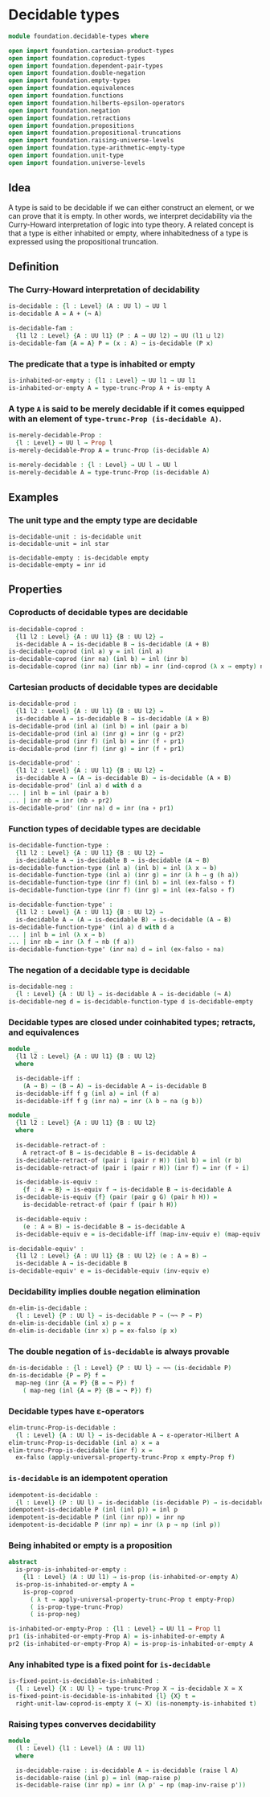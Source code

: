 #  Decidable types

```agda
module foundation.decidable-types where

open import foundation.cartesian-product-types
open import foundation.coproduct-types
open import foundation.dependent-pair-types
open import foundation.double-negation
open import foundation.empty-types
open import foundation.equivalences
open import foundation.functions
open import foundation.hilberts-epsilon-operators
open import foundation.negation
open import foundation.retractions
open import foundation.propositions
open import foundation.propositional-truncations
open import foundation.raising-universe-levels
open import foundation.type-arithmetic-empty-type
open import foundation.unit-type
open import foundation.universe-levels
```

## Idea

A type is said to be decidable if we can either construct an element, or we can prove that it is empty. In other words, we interpret decidability via the Curry-Howard interpretation of logic into type theory. A related concept is that a type is either inhabited or empty, where inhabitedness of a type is expressed using the propositional truncation.

## Definition

### The Curry-Howard interpretation of decidability

```agda
is-decidable : {l : Level} (A : UU l) → UU l
is-decidable A = A + (¬ A)

is-decidable-fam :
  {l1 l2 : Level} {A : UU l1} (P : A → UU l2) → UU (l1 ⊔ l2)
is-decidable-fam {A = A} P = (x : A) → is-decidable (P x)
```

### The predicate that a type is inhabited or empty

```agda
is-inhabited-or-empty : {l1 : Level} → UU l1 → UU l1
is-inhabited-or-empty A = type-trunc-Prop A + is-empty A
```

### A type `A` is said to be merely decidable if it comes equipped with an element of `type-trunc-Prop (is-decidable A)`.

```agda
is-merely-decidable-Prop :
  {l : Level} → UU l → Prop l
is-merely-decidable-Prop A = trunc-Prop (is-decidable A)

is-merely-decidable : {l : Level} → UU l → UU l
is-merely-decidable A = type-trunc-Prop (is-decidable A)
```

## Examples


### The unit type and the empty type are decidable

```
is-decidable-unit : is-decidable unit
is-decidable-unit = inl star

is-decidable-empty : is-decidable empty
is-decidable-empty = inr id
```

## Properties

### Coproducts of decidable types are decidable

```agda
is-decidable-coprod :
  {l1 l2 : Level} {A : UU l1} {B : UU l2} →
  is-decidable A → is-decidable B → is-decidable (A + B)
is-decidable-coprod (inl a) y = inl (inl a)
is-decidable-coprod (inr na) (inl b) = inl (inr b)
is-decidable-coprod (inr na) (inr nb) = inr (ind-coprod (λ x → empty) na nb)
```

### Cartesian products of decidable types are decidable

```agda
is-decidable-prod :
  {l1 l2 : Level} {A : UU l1} {B : UU l2} →
  is-decidable A → is-decidable B → is-decidable (A × B)
is-decidable-prod (inl a) (inl b) = inl (pair a b)
is-decidable-prod (inl a) (inr g) = inr (g ∘ pr2)
is-decidable-prod (inr f) (inl b) = inr (f ∘ pr1)
is-decidable-prod (inr f) (inr g) = inr (f ∘ pr1)

is-decidable-prod' :
  {l1 l2 : Level} {A : UU l1} {B : UU l2} →
  is-decidable A → (A → is-decidable B) → is-decidable (A × B)
is-decidable-prod' (inl a) d with d a
... | inl b = inl (pair a b)
... | inr nb = inr (nb ∘ pr2)
is-decidable-prod' (inr na) d = inr (na ∘ pr1)
```

### Function types of decidable types are decidable

```agda
is-decidable-function-type :
  {l1 l2 : Level} {A : UU l1} {B : UU l2} →
  is-decidable A → is-decidable B → is-decidable (A → B)
is-decidable-function-type (inl a) (inl b) = inl (λ x → b)
is-decidable-function-type (inl a) (inr g) = inr (λ h → g (h a))
is-decidable-function-type (inr f) (inl b) = inl (ex-falso ∘ f)
is-decidable-function-type (inr f) (inr g) = inl (ex-falso ∘ f)

is-decidable-function-type' :
  {l1 l2 : Level} {A : UU l1} {B : UU l2} →
  is-decidable A → (A → is-decidable B) → is-decidable (A → B)
is-decidable-function-type' (inl a) d with d a
... | inl b = inl (λ x → b)
... | inr nb = inr (λ f → nb (f a))
is-decidable-function-type' (inr na) d = inl (ex-falso ∘ na)
```

### The negation of a decidable type is decidable

```agda
is-decidable-neg :
  {l : Level} {A : UU l} → is-decidable A → is-decidable (¬ A)
is-decidable-neg d = is-decidable-function-type d is-decidable-empty
```

### Decidable types are closed under coinhabited types; retracts, and equivalences

```agda
module _
  {l1 l2 : Level} {A : UU l1} {B : UU l2}
  where

  is-decidable-iff :
    (A → B) → (B → A) → is-decidable A → is-decidable B
  is-decidable-iff f g (inl a) = inl (f a)
  is-decidable-iff f g (inr na) = inr (λ b → na (g b))

module _
  {l1 l2 : Level} {A : UU l1} {B : UU l2}
  where
  
  is-decidable-retract-of :
    A retract-of B → is-decidable B → is-decidable A
  is-decidable-retract-of (pair i (pair r H)) (inl b) = inl (r b)
  is-decidable-retract-of (pair i (pair r H)) (inr f) = inr (f ∘ i)

  is-decidable-is-equiv :
    {f : A → B} → is-equiv f → is-decidable B → is-decidable A
  is-decidable-is-equiv {f} (pair (pair g G) (pair h H)) =
    is-decidable-retract-of (pair f (pair h H))

  is-decidable-equiv :
    (e : A ≃ B) → is-decidable B → is-decidable A
  is-decidable-equiv e = is-decidable-iff (map-inv-equiv e) (map-equiv e)

is-decidable-equiv' :
  {l1 l2 : Level} {A : UU l1} {B : UU l2} (e : A ≃ B) →
  is-decidable A → is-decidable B
is-decidable-equiv' e = is-decidable-equiv (inv-equiv e)
```

### Decidability implies double negation elimination

```agda
dn-elim-is-decidable :
  {l : Level} {P : UU l} → is-decidable P → (¬¬ P → P)
dn-elim-is-decidable (inl x) p = x
dn-elim-is-decidable (inr x) p = ex-falso (p x)
```

### The double negation of `is-decidable` is always provable

```agda
dn-is-decidable : {l : Level} {P : UU l} → ¬¬ (is-decidable P)
dn-is-decidable {P = P} f =
  map-neg (inr {A = P} {B = ¬ P}) f
    ( map-neg (inl {A = P} {B = ¬ P}) f)
```

### Decidable types have ε-operators

```agda
elim-trunc-Prop-is-decidable :
  {l : Level} {A : UU l} → is-decidable A → ε-operator-Hilbert A
elim-trunc-Prop-is-decidable (inl a) x = a
elim-trunc-Prop-is-decidable (inr f) x =
  ex-falso (apply-universal-property-trunc-Prop x empty-Prop f)
```

### `is-decidable` is an idempotent operation

```agda
idempotent-is-decidable :
  {l : Level} (P : UU l) → is-decidable (is-decidable P) → is-decidable P
idempotent-is-decidable P (inl (inl p)) = inl p
idempotent-is-decidable P (inl (inr np)) = inr np
idempotent-is-decidable P (inr np) = inr (λ p → np (inl p))
```

### Being inhabited or empty is a proposition

```agda
abstract
  is-prop-is-inhabited-or-empty :
    {l1 : Level} (A : UU l1) → is-prop (is-inhabited-or-empty A)
  is-prop-is-inhabited-or-empty A =
    is-prop-coprod
      ( λ t → apply-universal-property-trunc-Prop t empty-Prop)
      ( is-prop-type-trunc-Prop)
      ( is-prop-neg)

is-inhabited-or-empty-Prop : {l1 : Level} → UU l1 → Prop l1
pr1 (is-inhabited-or-empty-Prop A) = is-inhabited-or-empty A
pr2 (is-inhabited-or-empty-Prop A) = is-prop-is-inhabited-or-empty A
```

### Any inhabited type is a fixed point for `is-decidable`

```agda
is-fixed-point-is-decidable-is-inhabited :
  {l : Level} {X : UU l} → type-trunc-Prop X → is-decidable X ≃ X
is-fixed-point-is-decidable-is-inhabited {l} {X} t =
  right-unit-law-coprod-is-empty X (¬ X) (is-nonempty-is-inhabited t)
```

### Raising types converves decidability

```agda
module _
  (l : Level) {l1 : Level} (A : UU l1)
  where

  is-decidable-raise : is-decidable A → is-decidable (raise l A)
  is-decidable-raise (inl p) = inl (map-raise p)
  is-decidable-raise (inr np) = inr (λ p' → np (map-inv-raise p'))
```
